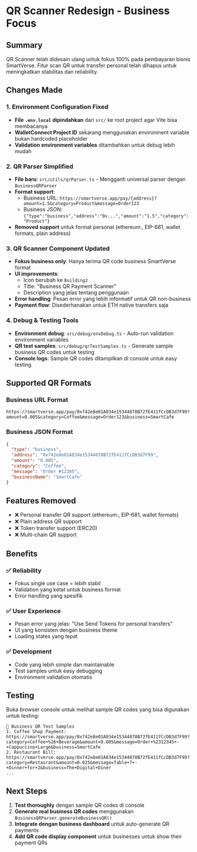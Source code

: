 # QR Scanner Redesign - Business Focus

## Summary

QR Scanner telah didesain ulang untuk fokus 100% pada pembayaran bisnis SmartVerse. Fitur scan QR untuk transfer personal telah dihapus untuk meningkatkan stabilitas dan reliability.

## Changes Made

### 1. Environment Configuration Fixed
- **File `.env.local` dipindahkan** dari `src/` ke root project agar Vite bisa membacanya
- **WalletConnect Project ID** sekarang menggunakan environment variable bukan hardcoded placeholder
- **Validation environment variables** ditambahkan untuk debug lebih mudah

### 2. QR Parser Simplified
- **File baru**: `src/utils/qrParser.ts` - Mengganti universal parser dengan `BusinessQRParser`
- **Format support**:
  - Business URL: `https://smartverse.app/pay/{address}?amount=1.5&category=Product&message=Order123`
  - Business JSON: `{"type":"business","address":"0x...","amount":"1.5","category":"Product"}`
- **Removed support** untuk format personal (ethereum:, EIP-681, wallet formats, plain address)

### 3. QR Scanner Component Updated
- **Fokus business only**: Hanya terima QR code business SmartVerse format
- **UI improvements**: 
  - Icon berubah ke `Building2` 
  - Title: "Business QR Payment Scanner"
  - Description yang jelas tentang penggunaan
- **Error handling**: Pesan error yang lebih informatif untuk QR non-business
- **Payment flow**: Disederhanakan untuk ETH native transfers saja

### 4. Debug & Testing Tools
- **Environment debug**: `src/debug/envDebug.ts` - Auto-run validation environment variables
- **QR test samples**: `src/debug/qrTestSamples.ts` - Generate sample business QR codes untuk testing
- **Console logs**: Sample QR codes ditampilkan di console untuk easy testing

## Supported QR Formats

### Business URL Format
```
https://smartverse.app/pay/0x742e8e01A034e15344878B72fE411fCcDB3d7F99?amount=0.005&category=Coffee&message=Order123&business=SmartCafe
```

### Business JSON Format
```json
{
  "type": "business",
  "address": "0x742e8e01A034e15344878B72fE411fCcDB3d7F99",
  "amount": "0.005",
  "category": "Coffee",
  "message": "Order #12345",
  "businessName": "SmartCafe"
}
```

## Features Removed
- ❌ Personal transfer QR support (ethereum:, EIP-681, wallet formats)
- ❌ Plain address QR support  
- ❌ Token transfer support (ERC20)
- ❌ Multi-chain QR support

## Benefits

### ✅ Reliability
- Fokus single use case = lebih stabil
- Validation yang ketat untuk business format
- Error handling yang spesifik

### ✅ User Experience  
- Pesan error yang jelas: "Use Send Tokens for personal transfers"
- UI yang konsisten dengan business theme
- Loading states yang tepat

### ✅ Development
- Code yang lebih simple dan maintainable
- Test samples untuk easy debugging
- Environment validation otomatis

## Testing

Buka browser console untuk melihat sample QR codes yang bisa digunakan untuk testing:

```
🧪 Business QR Test Samples
1. Coffee Shop Payment: https://smartverse.app/pay/0x742e8e01A034e15344878B72fE411fCcDB3d7F99?category=Coffee+%26+Beverage&amount=0.005&message=Order+%2312345+-+Cappuccino+Large&business=SmartCafe
2. Restaurant Bill: https://smartverse.app/pay/0x742e8e01A034e15344878B72fE411fCcDB3d7F99?category=Restaurant&amount=0.025&message=Table+7+-+Dinner+for+2&business=The+Digital+Diner
...
```

## Next Steps

1. **Test thoroughly** dengan sample QR codes di console
2. **Generate real business QR codes** menggunakan `BusinessQRParser.generateBusinessQR()`
3. **Integrate dengan business dashboard** untuk auto-generate QR payments
4. **Add QR code display component** untuk businesses untuk show their payment QRs
